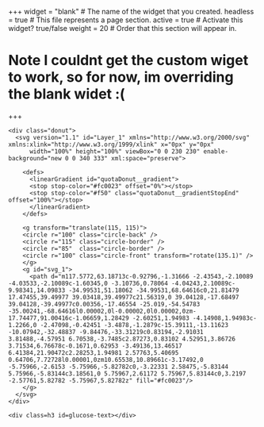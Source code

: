 +++
widget = "blank"  # The name of the widget that you created.
headless = true  # This file represents a page section.
active = true  # Activate this widget? true/false
weight = 20 # Order that this section will appear in.

# Note I couldnt get the custom wiget to work, so for now, im overriding the blank widet :(

+++

<!-- TODO: put in its own partial-->
    <div class="donut">
      <svg version="1.1" id="Layer_1" xmlns="http://www.w3.org/2000/svg" xmlns:xlink="http://www.w3.org/1999/xlink" x="0px" y="0px"
          width="100%" height="100%" viewBox="0 0 230 230" enable-background="new 0 0 340 333" xml:space="preserve">

        <defs>
          <linearGradient id="quotaDonut__gradient">
          <stop stop-color="#fc0023" offset="0%"></stop>
          <stop stop-color="#f50" class="quotaDonut__gradientStopEnd" offset="100%"></stop>
          </linearGradient>
        </defs>

        <g transform="translate(115, 115)">
        <circle r="100" class="circle-back" />
        <circle r="115" class="circle-border" />
        <circle r="85"  class="circle-border" />
        <circle r="100" class="circle-front" transform="rotate(135.1)" />
        </g>
        <g id="svg_1">
          <path d="m117.5772,63.18713c-0.92796,-1.31666 -2.43543,-2.10089 -4.03533,-2.10089c-1.60345,0 -3.10736,0.78064 -4.04243,2.10089c-9.98341,14.09833 -34.99531,51.18062 -34.99531,68.64616c0,21.81479 17.47455,39.49977 39.03418,39.49977c21.56319,0 39.04128,-17.68497 39.04128,-39.49977c0.00356,-17.46554 -25.019,-54.54783 -35.00241,-68.64616l0.00002,0l-0.00002,0l0.00002,0zm-17.74477,91.00416c-1.06659,1.28429 -2.60251,1.94983 -4.14908,1.94983c-1.2266,0 -2.47098,-0.42451 -3.4878,-1.2879c-15.39111,-13.11623 -10.07942,-32.48837 -9.84476,-33.31219c0.83194,-2.91031 3.81488,-4.57951 6.70538,-3.7485c2.87273,0.83102 4.52951,3.86726 3.71534,6.76678c-0.1671,0.62953 -3.49136,13.46517 6.41384,21.90472c2.28253,1.94981 2.57763,5.40695 0.64706,7.72728l0.00001,0zm10.65538,10.89661c-3.17492,0 -5.75966,-2.6153 -5.75966,-5.82782c0,-3.22331 2.58475,-5.83144 5.75966,-5.83144c3.18561,0 5.75967,2.61172 5.75967,5.83144c0,3.2197 -2.57761,5.82782 -5.75967,5.82782z" fill="#fc0023"/>
        </g>
      </svg>
    </div>

    <div class=h3 id=glucose-text></div>

